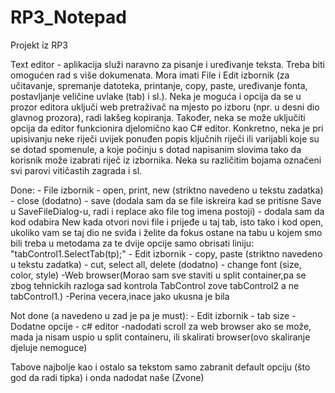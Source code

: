# RP3_Notepad
Projekt iz RP3

Text editor - aplikacija služi naravno za pisanje i uređivanje teksta. Treba biti omogućen rad s više dokumenata. Mora imati File i Edit izbornik (za učitavanje, spremanje datoteka, printanje, copy, paste, uređivanje fonta, postavljanje veličine uvlake (tab) i sl.). Neka je moguća i opcija da se u prozor editora uključi web pretraživač na mjesto po izboru (npr. u desni dio glavnog prozora), radi lakšeg kopiranja. Također, neka se može uključiti opcija da editor funkcionira djelomično kao C# editor. Konkretno, neka je pri upisivanju neke riječi uvijek ponuđen popis ključnih riječi ili varijabli koje su se dotad spomenule, a koje počinju s dotad napisanim slovima tako da korisnik može izabrati riječ iz izbornika. Neka su različitim bojama označeni svi parovi vitičastih zagrada i sl.

Done:
	- File izbornik
		- open, print, new (striktno navedeno u tekstu zadatka)
		- close (dodatno)
		- save (dodala sam da se file iskreira kad se pritisne 
		Save u SaveFileDialog-u, radi i replace ako file tog imena
		postoji)
		- dodala sam da kod odabira New kada otvori novi file i 
		prijeđe u taj tab, isto tako i kod open, ukoliko vam se 
		taj dio ne sviđa i želite da fokus ostane na tabu u kojem smo bili
		treba u metodama za te dvije opcije samo obrisati liniju: 
		"tabControl1.SelectTab(tp);"
	- Edit izbornik
		- copy, paste (striktno navedeno u tekstu zadatka)
		- cut, select all, delete (dodatno)
		- change font (size, color, style)
	-Web browser(Morao sam sve staviti u split container,pa se zbog tehnickih razloga sad kontrola TabControl zove
	 tabControl2 a ne tabControl1.)
	-Perina vecera,inace jako ukusna je bila
	
	
Not done (a navedeno u zad je pa je must):
	- Edit izbornik
		- tab size
	- Dodatne opcije
		- c# editor
		-nadodati scroll za web browser ako se može, mada ja nisam uspio u split containeru,
		 ili skalirati browser(ovo skaliranje djeluje nemoguce)
	
	
Tabove najbolje kao i ostalo sa tekstom samo zabranit default opciju (što god da radi tipka) i onda nadodat naše (Zvone)
